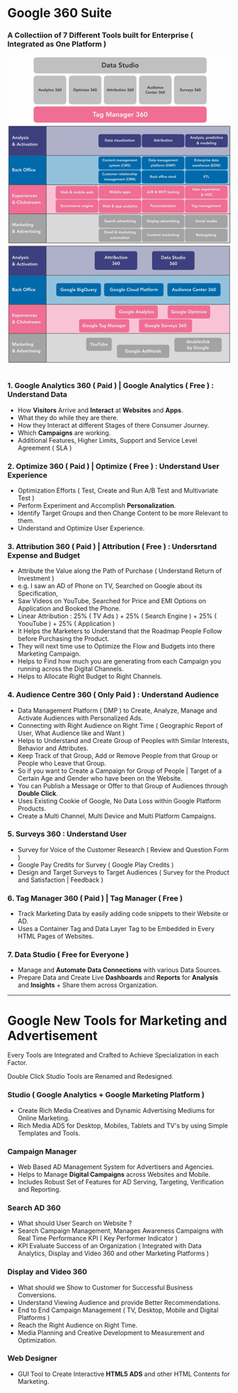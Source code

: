 # Google 360 Suite

### A Collectiion of 7 Different Tools built for Enterprise ( Integrated as One Platform )

<table align=center>
  <tr><img src="Image/GA360.png"></tr>
  <tr><img src="Image/Suite.png"></tr>
  <tr><img src="Image/Google360Suite.png"></tr>
</table>

### 1. Google Analytics 360 ( Paid ) | Google Analytics ( Free ) : Understand Data
- How **Visitors** Arrive and **Interact** at **Websites** and **Apps**.
- What they do while they are there.
- How they Interact at different Stages of there Consumer Journey.
- Which **Campaigns** are working.
- Additional Features, Higher Limits, Support and Service Level Agreement ( SLA )

### 2. Optimize 360 ( Paid ) | Optimize ( Free ) : Understand User Experience
- Optimization Efforts ( Test, Create and Run A/B Test and Multivariate Test )
- Perform Experiment and Accomplish **Personalization**.
- Identify Target Groups and then Change Content to be more Relevant to them.
- Understand and Optimize User Experience.

### 3. Attribution 360 ( Paid ) | Attribution ( Free ) : Undersrtand Expense and Budget
- Attribute the Value along the Path of Purchase ( Understand Return of Investment )
- e.g. I saw an AD of Phone on TV, Searched on Google about its Specification, 
- Saw Videos on YouTube, Searched for Price and EMI Options on Application and Booked the Phone.
- Linear Attribution : 25% ( TV Ads ) + 25% ( Search Engine ) + 25% ( YoouTube ) + 25% ( Application )
- It Helps the Marketers to Understand that the Roadmap People Follow before Purchasing the Product.
- They will next time use to Optimize the Flow and Budgets into there Marketing Campaign.
- Helps to Find how much you are generating from each Campaign you running across the Digital Channels.
- Helps to Allocate Right Budget to Right Channels.

### 4. Audience Centre 360 ( Only Paid ) : Understand Audience
- Data Management Platform ( DMP ) to Create, Analyze, Manage and Activate Audiences with Personalized Ads.
- Connecting with Right Audience on Right Time ( Geographic Report of User, What Audience like and Want )
- Helps to Understand and Create Group of Peoples with Similar Interests, Behavior and Attributes.
- Keep Track of that Group, Add or Remove People from that Group or People who Leave that Group.
- So if you want to Create a Campaign for Group of People | Target of a Certain Age and Gender who have been on the Website.
- You can Publish a Message or Offer to that Group of Audiences through **Double Click**.
- Uses Existing Cookie of Google, No Data Loss within Google Platform Products.
- Create a Multi Channel, Multi Device and Multi Platform Campaigns.

### 5. Surveys 360 : Understand User 
- Survey for Voice of the Customer Research ( Review and Question Form )
- Google Pay Credits for Survey ( Google Play Credits )
- Design and Target Surveys to Target Audiences ( Survey for the Product and Satisfaction | Feedback )

### 6. Tag Manager 360 ( Paid ) | Tag Manager ( Free )
- Track Marketing Data by easily adding code snippets to their Website or AD.
- Uses a Container Tag and Data Layer Tag to be Embedded in Every HTML Pages of Websites. 

### 7. Data Studio ( Free for Everyone )
- Manage and **Automate** **Data Connections** with various Data Sources.
- Prepare Data and Create Live **Dashboards** and **Reports** for **Analysis** and **Insights** + Share them across Organization.


___ 

# Google New Tools for Marketing and Advertisement 

Every Tools are Integrated and Crafted to Achieve Specialization in each Factor.

Double Click Studio Tools are Renamed and Redesigned.

### Studio ( Google Analytics + Google Marketing Platform )
- Create Rich Media Creatives and Dynamic Advertising Mediums for Online Marketing.
- Rich Media ADS for Desktop, Mobiles, Tablets and TV's by using Simple Templates and Tools.

### Campaign Manager 
- Web Based AD Management System for Advertisers and Agencies.
- Helps to Manage **Digital Campaigns** across Websites and Mobile.
- Includes Robust Set of Features for AD Serving, Targeting, Verification and Reporting.

### Search AD 360 
- What should User Search on Website ?
- Search Campaign Management, Manages Awareness Campaigns with Real Time Performance KPI ( Key Performer Indicator )  
- KPI Evaluate Success of an Organization ( Integrated with Data Analytics, Display and Video 360 and other Marketing Platforms )

### Display and Video 360 
- What should we Show to Customer for Successful Business Conversions.
- Understand Viewing Audience and provide Better Recommendations.
- End to End Campaign Management ( TV, Desktop, Mobile and Digital Platforms )
- Reach the Right Audience on Right Time.
- Media Planning and Creative Development to Measurement and Optimization.

### Web Designer
- GUI Tool to Create Interactive **HTML5 ADS** and other HTML Contents for Marketing.
